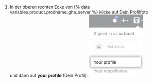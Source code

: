 1. In der oberen rechten Ecke von {% data variables.product.prodname_ghe_server %} klicke auf Dein Profilfoto und dann auf **your profile** (Dein Profil). ![Profilfoto](/assets/images/enterprise/settings/top_right_avatar.png)

